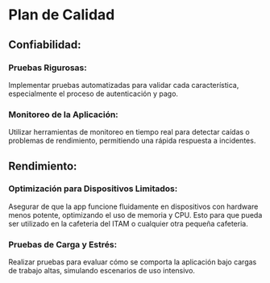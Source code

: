 # Plan de Calidad
## Confiabilidad:

### Pruebas Rigurosas: 
Implementar pruebas automatizadas para validar cada característica, especialmente el proceso de autenticación y pago.
### Monitoreo de la Aplicación: 
Utilizar herramientas de monitoreo en tiempo real para detectar caídas o problemas de rendimiento, permitiendo una rápida respuesta a incidentes.

## Rendimiento:

### Optimización para Dispositivos Limitados: 
Asegurar de que la app funcione fluidamente en dispositivos con hardware menos potente, optimizando el uso de memoria y CPU. Esto para que pueda ser utilizado en la cafeteria del ITAM o cualquier otra pequeña cafeteria. 
### Pruebas de Carga y Estrés: 
Realizar pruebas para evaluar cómo se comporta la aplicación bajo cargas de trabajo altas, simulando escenarios de uso intensivo.

